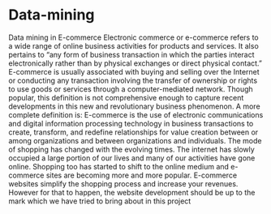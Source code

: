 Data-mining
===========

Data mining in E-commerce
Electronic commerce or e-commerce refers to a wide range of online business activities for products and services. It also pertains to “any form of business transaction in which the parties interact electronically rather than by physical exchanges or direct physical contact.” E-commerce is usually associated with buying and selling over the Internet or conducting any transaction involving the transfer of ownership or rights to use goods or services through a computer-mediated network. Though popular, this definition is not comprehensive enough to capture recent developments in this new and revolutionary business phenomenon. A more complete definition is: E-commerce is the use of electronic communications and digital information processing technology in business transactions to create, transform, and redefine relationships for value creation between or among organizations and between organizations and individuals.
The mode of shopping has changed with the evolving times. The internet has slowly occupied a large portion of our lives and many of our activities have gone online. Shopping too has started to shift to the online medium and e-commerce sites are becoming more and more popular. E-commerce websites simplify the shopping process and increase your revenues. However for that to happen, the website development should be up to the mark which we have tried to bring about in this project
